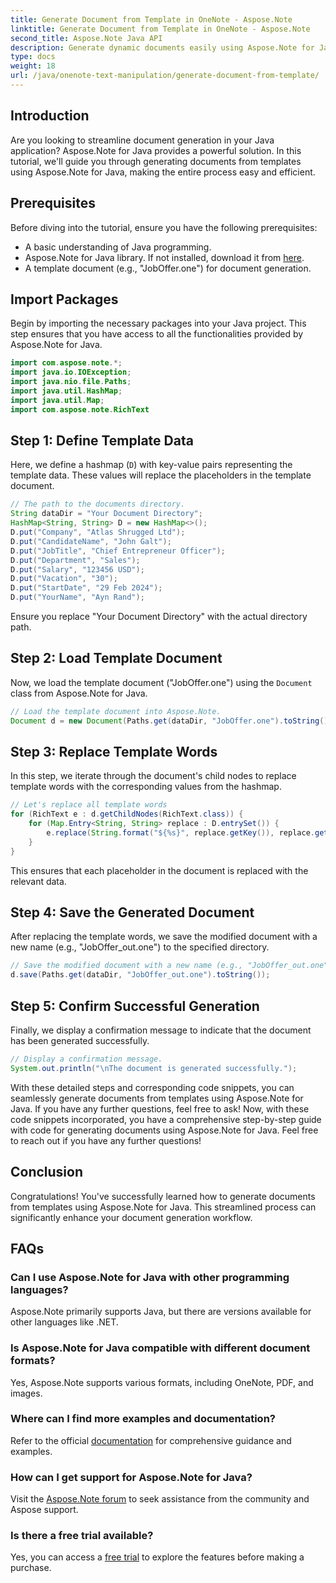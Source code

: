 ```yaml
---
title: Generate Document from Template in OneNote - Aspose.Note
linktitle: Generate Document from Template in OneNote - Aspose.Note
second_title: Aspose.Note Java API
description: Generate dynamic documents easily using Aspose.Note for Java. Follow our step-by-step guide for efficient document generation from templates.
type: docs
weight: 18
url: /java/onenote-text-manipulation/generate-document-from-template/
---
```

## Introduction
Are you looking to streamline document generation in your Java application? Aspose.Note for Java provides a powerful solution. In this tutorial, we'll guide you through generating documents from templates using Aspose.Note for Java, making the entire process easy and efficient.
## Prerequisites
Before diving into the tutorial, ensure you have the following prerequisites:
- A basic understanding of Java programming.
- Aspose.Note for Java library. If not installed, download it from [here](https://releases.aspose.com/note/java/).
- A template document (e.g., "JobOffer.one") for document generation.
## Import Packages
Begin by importing the necessary packages into your Java project. This step ensures that you have access to all the functionalities provided by Aspose.Note for Java.
```java
import com.aspose.note.*;
import java.io.IOException;
import java.nio.file.Paths;
import java.util.HashMap;
import java.util.Map;
import com.aspose.note.RichText
```
## Step 1: Define Template Data
Here, we define a hashmap (`D`) with key-value pairs representing the template data. These values will replace the placeholders in the template document.
```java
// The path to the documents directory.
String dataDir = "Your Document Directory";
HashMap<String, String> D = new HashMap<>();
D.put("Company", "Atlas Shrugged Ltd");
D.put("CandidateName", "John Galt");
D.put("JobTitle", "Chief Entrepreneur Officer");
D.put("Department", "Sales");
D.put("Salary", "123456 USD");
D.put("Vacation", "30");
D.put("StartDate", "29 Feb 2024");
D.put("YourName", "Ayn Rand");
```
Ensure you replace "Your Document Directory" with the actual directory path.
## Step 2: Load Template Document
Now, we load the template document ("JobOffer.one") using the `Document` class from Aspose.Note for Java.
```java
// Load the template document into Aspose.Note.
Document d = new Document(Paths.get(dataDir, "JobOffer.one").toString());
```
## Step 3: Replace Template Words
In this step, we iterate through the document's child nodes to replace template words with the corresponding values from the hashmap.
```java
// Let's replace all template words
for (RichText e : d.getChildNodes(RichText.class)) {
    for (Map.Entry<String, String> replace : D.entrySet()) {
        e.replace(String.format("${%s}", replace.getKey()), replace.getValue());
    }
}
```
This ensures that each placeholder in the document is replaced with the relevant data.
## Step 4: Save the Generated Document
After replacing the template words, we save the modified document with a new name (e.g., "JobOffer_out.one") to the specified directory.
```java
// Save the modified document with a new name (e.g., "JobOffer_out.one") to your specified directory.
d.save(Paths.get(dataDir, "JobOffer_out.one").toString());
```
## Step 5: Confirm Successful Generation
Finally, we display a confirmation message to indicate that the document has been generated successfully.
```java
// Display a confirmation message.
System.out.println("\nThe document is generated successfully.");
```
With these detailed steps and corresponding code snippets, you can seamlessly generate documents from templates using Aspose.Note for Java. If you have any further questions, feel free to ask!
Now, with these code snippets incorporated, you have a comprehensive step-by-step guide with code for generating documents using Aspose.Note for Java. Feel free to reach out if you have any further questions!
## Conclusion
Congratulations! You've successfully learned how to generate documents from templates using Aspose.Note for Java. This streamlined process can significantly enhance your document generation workflow.
## FAQs
### Can I use Aspose.Note for Java with other programming languages?
Aspose.Note primarily supports Java, but there are versions available for other languages like .NET.
### Is Aspose.Note for Java compatible with different document formats?
Yes, Aspose.Note supports various formats, including OneNote, PDF, and images.
### Where can I find more examples and documentation?
Refer to the official [documentation](https://reference.aspose.com/note/java/) for comprehensive guidance and examples.
### How can I get support for Aspose.Note for Java?
Visit the [Aspose.Note forum](https://forum.aspose.com/c/note/28) to seek assistance from the community and Aspose support.
### Is there a free trial available?
Yes, you can access a [free trial](https://releases.aspose.com/) to explore the features before making a purchase.
